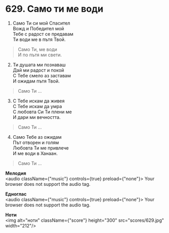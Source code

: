 # 629. Само ти ме води

1. Само Ти си мой Спасител  
Вожд и Победител мой  
Тебе с радост се предавам  
Ти води ме в пътя Твой.  

> Само Ти, ме води  
> И по пътя ми свети.  

2. Ти душата ми познаваш  
Дай ми радост и покой  
С Тебе смело аз заставам  
И ожидам пътя Твой.  

> Само Ти ...  

3. С Тебе искам да живея  
С Тебе искам да умра  
С любовта Си Ти плени ме  
И дари ми вечността.  

> Само Ти ...  

4. Само Тебе аз ожидам  
Път отворен и голям  
Любовта Ти ме привлече  
И ме води в Ханаан.  

> Само Ти ...

**Мелодия**  
<audio className={"music"} controls={true} preload={"none"}>
    <source src="mp3/629.mp3" type="audio/mpeg"/>
    Your browser does not support the audio tag.
</audio>

**Едноглас**  
<audio className={"music"} controls={true} preload={"none"}>
    <source src="transp/629.mp3" type="audio/mpeg"/>
    Your browser does not support the audio tag.
</audio>

**Ноти**  
<img alt="ноти" className={"score"} height="300" src="scores/629.jpg" width="212"/>
